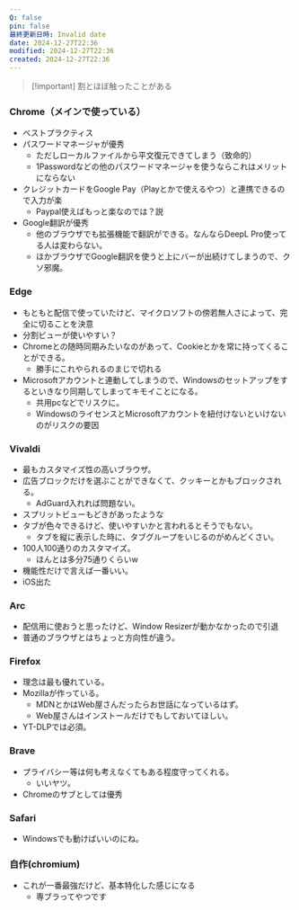 ```yaml
---
Q: false
pin: false
最終更新日時: Invalid date
date: 2024-12-27T22:36
modified: 2024-12-27T22:36
created: 2024-12-27T22:36
---
```

  

> [!important] 割とほぼ触ったことがある

  

### Chrome（メインで使っている）

- ベストプラクティス
- パスワードマネージャが優秀
    - ただしローカルファイルから平文復元できてしまう（致命的）
    - 1Passwordなどの他のパスワードマネージャを使うならこれはメリットにならない
- クレジットカードをGoogle Pay（Playとかで使えるやつ）と連携できるので入力が楽
    - Paypal使えばもっと楽なのでは？説
- Google翻訳が優秀
    - 他のブラウザでも拡張機能で翻訳ができる。なんならDeepL Pro使ってる人は変わらない。
    - ほかブラウザでGoogle翻訳を使うと上にバーが出続けてしまうので、クソ邪魔。

  

### Edge

- もともと配信で使っていたけど、マイクロソフトの傍若無人さによって、完全に切ることを決意
- 分割ビューが使いやすい？
- Chromeとの随時同期みたいなのがあって、Cookieとかを常に持ってくることができる。
    - 勝手にこれやられるのまじで切れる
- Microsoftアカウントと連動してしまうので、Windowsのセットアップをするといきなり同期してしまってキモイことになる。
    - 共用pcなどでリスクに。
    - WindowsのライセンスとMicrosoftアカウントを紐付けないといけないのがリスクの要因

  

### Vivaldi

- 最もカスタマイズ性の高いブラウザ。
- 広告ブロックだけを選ぶことができなくて、クッキーとかもブロックされる。
    - AdGuard入れれば問題ない。
- スプリットビューもどきがあったような
- タブが色々できるけど、使いやすいかと言われるとそうでもない。
    - タブを縦に表示した時に、タブグループをいじるのがめんどくさい。
- 100人100通りのカスタマイズ。
    - ほんとは多分75通りくらいw
- 機能性だけで言えば一番いい。
- iOS出た

  

### Arc

- 配信用に使おうと思ったけど、Window Resizerが動かなかったので引退
- 普通のブラウザとはちょっと方向性が違う。

  

### Firefox

- 理念は最も優れている。
- Mozillaが作っている。
    - MDNとかはWeb屋さんだったらお世話になっているはず。
    - Web屋さんはインストールだけでもしておいてほしい。
- YT-DLPでは必須。

  

### Brave

- プライバシー等は何も考えなくてもある程度守ってくれる。
    - いいヤツ。
- Chromeのサブとしては優秀

  

### Safari

- Windowsでも動けばいいのにね。

  

### 自作(chromium)

- これが一番最強だけど、基本特化した感じになる
    - 専ブラってやつです
